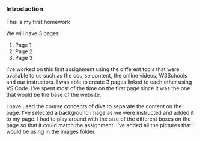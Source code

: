 ### Introduction

This is my first homework

We will have 3 pages
1. Page 1
2. Page 2
3. Page 3

I’ve worked on this first assignment using the different tools that were available to us such as the course content, the online videos, W3Schools and our instructors. I was able to create 3 pages linked to each other using VS Code. I’ve spent most of the time on the first page since it was the one that would be the base of the website.

I have used the course concepts of divs to separate the content on the page. I’ve selected a background image as we were instructed and added it to my page. I had to play around with the size of the different boxes on the page so that it could match the assignment. I’ve added all the pictures that I would be using in the images folder.
